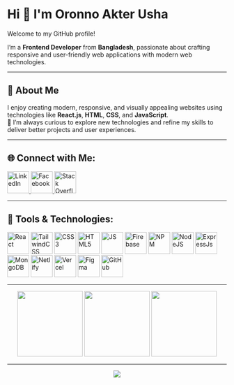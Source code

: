 

# Hi 👋 I'm Oronno Akter Usha  
Welcome to my GitHub profile!  

I’m a **Frontend Developer** from **Bangladesh**, passionate about crafting responsive and user-friendly web applications with modern web technologies.  

</div>

---

## 💫 About Me  
I enjoy creating modern, responsive, and visually appealing websites using technologies like **React.js**, **HTML**, **CSS**, and **JavaScript**.  
🌱 I’m always curious to explore new technologies and refine my skills to deliver better projects and user experiences.  

---
## 🌐 Connect with Me:
<!-- LinkedIn -->
<a href="https://linkedin.com/in/oronno-akter-usha" target="_blank" title="LinkedIn">
  <img src="https://skillicons.dev/icons?i=linkedin" alt="LinkedIn" width="50" height="50">
</a>

<!-- Facebook -->
<a href="https://facebook.com/profile.php?id=100072134197032" target="_blank" title="Facebook">
  <img src="https://upload.wikimedia.org/wikipedia/commons/5/51/Facebook_f_logo_%282019%29.svg" alt="Facebook" width="50" height="50">
</a>


<!-- Stack Overflow -->
<a href="https://stackoverflow.com/users/oronno-akter-usha" target="_blank" title="Stack Overflow">
  <img src="https://skillicons.dev/icons?i=stackoverflow" alt="Stack Overflow" width="50" height="50">
</a>


---

## 🚀 Tools & Technologies:

<div>

<!-- React -->
<img src="https://skillicons.dev/icons?i=react" alt="React" title="React" width="50" height="50"/>

<!-- TailwindCSS -->
<img src="https://skillicons.dev/icons?i=tailwind" alt="TailwindCSS" title="TailwindCSS" width="50" height="50"/>

<!-- CSS3 -->
<img src="https://skillicons.dev/icons?i=css" alt="CSS3" title="CSS3" width="50" height="50"/>

<!-- HTML5 -->
<img src="https://skillicons.dev/icons?i=html" alt="HTML5" title="HTML5" width="50" height="50"/>

<!-- Java Script-->
<img src="https://skillicons.dev/icons?i=js" alt="JS" title="Java Script" width="50" height="50"/>

<!-- Firebase -->
<img src="https://skillicons.dev/icons?i=firebase" alt="Firebase" title="Firebase" width="50" height="50"/>

<!-- NPM -->
<img src="https://skillicons.dev/icons?i=npm" alt="NPM" title="NPM" width="50" height="50"/>

<!-- Node JS -->
<img src="https://skillicons.dev/icons?i=nodejs" alt="NodeJS" title="NodeJS" width="50" height="50"/>

<!-- Express Js -->
<img src="https://skillicons.dev/icons?i=express" alt="ExpressJs" title="ExpressJS" width="50" height="50"/>

<!-- MongoDB -->
<img src="https://skillicons.dev/icons?i=mongodb" alt="MongoDB" title="MongoDB" width="50" height="50"/>

<!-- Netlify -->
<img src="https://skillicons.dev/icons?i=netlify" alt="Netlify" title="Netlify" width="50" height="50"/>

<!-- Vercel -->
<img src="https://skillicons.dev/icons?i=vercel" alt="Vercel" title="Vercel" width="50" height="50"/>

<!-- Figma -->
<img src="https://skillicons.dev/icons?i=figma" alt="Figma" title="Figma" width="50" height="50"/>

<!-- GitHub -->
<img src="https://skillicons.dev/icons?i=github" alt="GitHub" title="GitHub" width="50" height="50"/>

</div>

-----
<div align="center">
<img src="https://github-readme-stats.vercel.app/api?username=Oronno-Akter-Usha&theme=dark&hide_border=false&include_all_commits=false&count_private=false" height="150px" />  
<img src="https://github-readme-streak-stats.herokuapp.com/?user=Oronno-Akter-Usha&theme=dark&hide_border=false" height="150px" />  
<img src="https://github-readme-stats.vercel.app/api/top-langs/?username=Oronno-Akter-Usha&theme=dark&hide_border=false&include_all_commits=false&count_private=false&layout=compact" height="150px" />  

---
[![](https://visitcount.itsvg.in/api?id=Oronno-Akter-Usha&icon=0&color=0)](https://visitcount.itsvg.in)  


